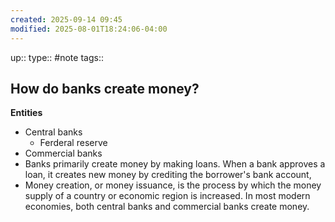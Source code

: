 ```yaml
---
created: 2025-09-14 09:45
modified: 2025-08-01T18:24:06-04:00
---
```

up::
type:: #note
tags::
## How do banks create money?

**Entities**
- Central banks
	- Ferderal reserve
- Commercial banks
- Banks primarily create money by making loans. When a bank approves a loan, it creates new money by crediting the borrower's bank account, 
- Money creation, or money issuance, is the process by which the money supply of a country or economic region is increased. In most modern economies, both central banks and commercial banks create money. 
